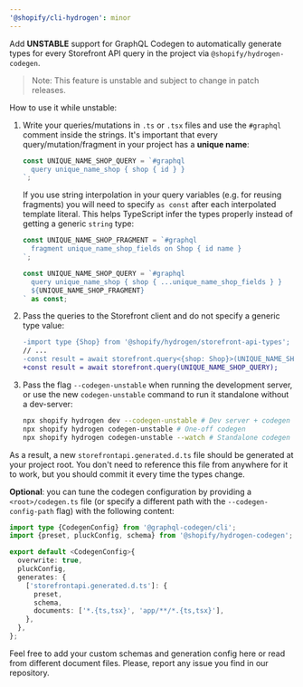 ```yaml
---
'@shopify/cli-hydrogen': minor
---
```


Add **UNSTABLE** support for GraphQL Codegen to automatically generate types for every Storefront API query in the project via `@shopify/hydrogen-codegen`.

> Note: This feature is unstable and subject to change in patch releases.

How to use it while unstable:

1. Write your queries/mutations in `.ts` or `.tsx` files and use the `#graphql` comment inside the strings. It's important that every query/mutation/fragment in your project has a **unique name**:

   ```ts
   const UNIQUE_NAME_SHOP_QUERY = `#graphql
     query unique_name_shop { shop { id } }
   `;
   ```

   If you use string interpolation in your query variables (e.g. for reusing fragments) you will need to specify `as const` after each interpolated template literal. This helps TypeScript infer the types properly instead of getting a generic `string` type:

   ```ts
   const UNIQUE_NAME_SHOP_FRAGMENT = `#graphql
     fragment unique_name_shop_fields on Shop { id name }
   `;

   const UNIQUE_NAME_SHOP_QUERY = `#graphql
     query unique_name_shop { shop { ...unique_name_shop_fields } }
     ${UNIQUE_NAME_SHOP_FRAGMENT}
   ` as const;
   ```

2. Pass the queries to the Storefront client and do not specify a generic type value:

   ```diff
   -import type {Shop} from '@shopify/hydrogen/storefront-api-types';
   // ...
   -const result = await storefront.query<{shop: Shop}>(UNIQUE_NAME_SHOP_QUERY);
   +const result = await storefront.query(UNIQUE_NAME_SHOP_QUERY);
   ```

3. Pass the flag `--codegen-unstable` when running the development server, or use the new `codegen-unstable` command to run it standalone without a dev-server:

   ```bash
   npx shopify hydrogen dev --codegen-unstable # Dev server + codegen watcher
   npx shopify hydrogen codegen-unstable # One-off codegen
   npx shopify hydrogen codegen-unstable --watch # Standalone codegen watcher
   ```

As a result, a new `storefrontapi.generated.d.ts` file should be generated at your project root. You don't need to reference this file from anywhere for it to work, but you should commit it every time the types change.

**Optional**: you can tune the codegen configuration by providing a `<root>/codegen.ts` file (or specify a different path with the `--codegen-config-path` flag) with the following content:

```ts
import type {CodegenConfig} from '@graphql-codegen/cli';
import {preset, pluckConfig, schema} from '@shopify/hydrogen-codegen';

export default <CodegenConfig>{
  overwrite: true,
  pluckConfig,
  generates: {
    ['storefrontapi.generated.d.ts']: {
      preset,
      schema,
      documents: ['*.{ts,tsx}', 'app/**/*.{ts,tsx}'],
    },
  },
};
```

Feel free to add your custom schemas and generation config here or read from different document files. Please, report any issue you find in our repository.
